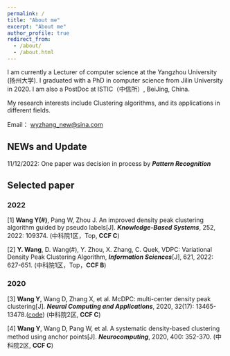 ```yaml
---
permalink: /
title: "About me"
excerpt: "About me"
author_profile: true
redirect_from: 
  - /about/
  - /about.html
---
```


I am currently a Lecturer of computer science at the Yangzhou University (扬州大学). I graduated with a PhD in computer science from Jilin University in  2020. I am also a PostDoc at ISTIC（中信所）, BeiJing, China.   

My research interests include Clustering algorithms, and its applications in different fields.  

Email： wyzhang_new@sina.com
## NEWs and Update
11/12/2022: One paper was decision in process by ***Pattern Recognition***


## Selected paper
### 2022
[1] **Wang Y(#)**, Pang W, Zhou J. An improved density peak clustering algorithm guided by pseudo labels[J]. ***Knowledge-Based Systems***, 252, 2022: 109374. (中科院1区，Top, **CCF C**)  
  
[2] **Y. Wang**, D. Wang(#), Y. Zhou, X. Zhang, C. Quek, VDPC: Variational Density Peak Clustering Algorithm, ***Information Sciences***[J], 621, 2022: 627-651. (中科院1区，Top，**CCF B**)  
### 2020

[3] **Wang Y**, Wang D, Zhang X, et al. McDPC: multi-center density peak clustering[J]. ***Neural Computing and Applications***, 2020, 32(17): 13465-13478.([code](https://github.com/mlyizhang/Multi-center-DPC)) (中科院2区, **CCF C**)

[4] **Wang Y**, Wang D, Pang W, et al. A systematic density-based clustering method using anchor points[J]. ***Neurocomputing***, 2020, 400: 352-370. (中科院2区, **CCF C**)

